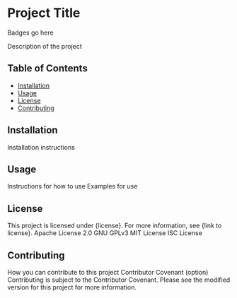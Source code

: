 # Project Title
Badges go here

Description of the project

## Table of Contents
- [Installation](#installation)
- [Usage](#usage)
- [License](#license)
- [Contributing](#contributing)

## Installation
Installation instructions

## Usage
Instructions for how to use
Examples for use

## License
This project is licensed under {license}. For more information, see {link to license}.
Apache License 2.0
GNU GPLv3
MIT License
ISC License

## Contributing
How you can contribute to this project
Contributor Covenant (option)
Contributing is subject to the Contributor Covenant. Please see the modified version for this project for more information.

